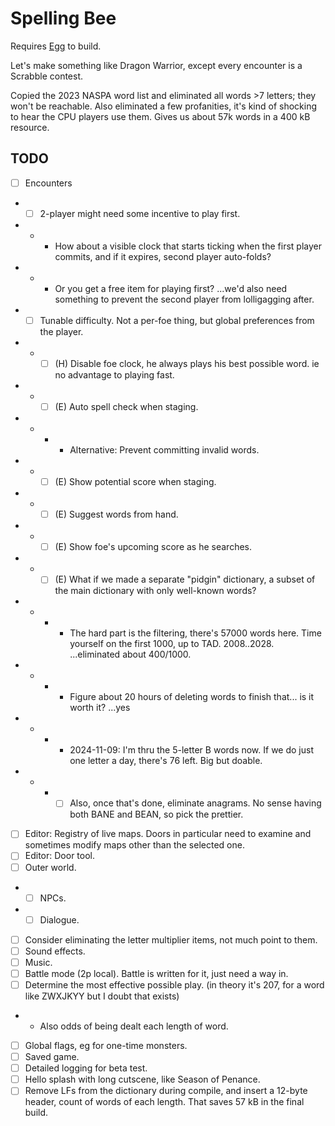 # Spelling Bee

Requires [Egg](https://github.com/aksommerville/egg) to build.

Let's make something like Dragon Warrior, except every encounter is a Scrabble contest.

Copied the 2023 NASPA word list and eliminated all words >7 letters; they won't be reachable.
Also eliminated a few profanities, it's kind of shocking to hear the CPU players use them.
Gives us about 57k words in a 400 kB resource.

## TODO

- [ ] Encounters
- - [ ] 2-player might need some incentive to play first.
- - - How about a visible clock that starts ticking when the first player commits, and if it expires, second player auto-folds?
- - - Or you get a free item for playing first? ...we'd also need something to prevent the second player from lolligagging after.
- - [ ] Tunable difficulty. Not a per-foe thing, but global preferences from the player.
- - - [ ] (H) Disable foe clock, he always plays his best possible word. ie no advantage to playing fast.
- - - [ ] (E) Auto spell check when staging.
- - - - Alternative: Prevent committing invalid words.
- - - [ ] (E) Show potential score when staging.
- - - [ ] (E) Suggest words from hand.
- - - [ ] (E) Show foe's upcoming score as he searches.
- - - [ ] (E) What if we made a separate "pidgin" dictionary, a subset of the main dictionary with only well-known words?
- - - - The hard part is the filtering, there's 57000 words here. Time yourself on the first 1000, up to TAD. 2008..2028. ...eliminated about 400/1000.
- - - - Figure about 20 hours of deleting words to finish that... is it worth it? ...yes
- - - - 2024-11-09: I'm thru the 5-letter B words now. If we do just one letter a day, there's 76 left. Big but doable.
- - - - [ ] Also, once that's done, eliminate anagrams. No sense having both BANE and BEAN, so pick the prettier.
- [ ] Editor: Registry of live maps. Doors in particular need to examine and sometimes modify maps other than the selected one.
- [ ] Editor: Door tool.
- [ ] Outer world.
- - [ ] NPCs.
- - [ ] Dialogue.
- [ ] Consider eliminating the letter multiplier items, not much point to them.
- [ ] Sound effects.
- [ ] Music.
- [ ] Battle mode (2p local). Battle is written for it, just need a way in.
- [ ] Determine the most effective possible play. (in theory it's 207, for a word like ZWXJKYY but I doubt that exists)
- - Also odds of being dealt each length of word.
- [ ] Global flags, eg for one-time monsters.
- [ ] Saved game.
- [ ] Detailed logging for beta test.
- [ ] Hello splash with long cutscene, like Season of Penance.
- [ ] Remove LFs from the dictionary during compile, and insert a 12-byte header, count of words of each length. That saves 57 kB in the final build.
